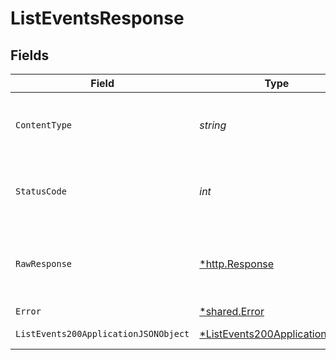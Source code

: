 # ListEventsResponse


## Fields

| Field                                                                                    | Type                                                                                     | Required                                                                                 | Description                                                                              |
| ---------------------------------------------------------------------------------------- | ---------------------------------------------------------------------------------------- | ---------------------------------------------------------------------------------------- | ---------------------------------------------------------------------------------------- |
| `ContentType`                                                                            | *string*                                                                                 | :heavy_check_mark:                                                                       | HTTP response content type for this operation                                            |
| `StatusCode`                                                                             | *int*                                                                                    | :heavy_check_mark:                                                                       | HTTP response status code for this operation                                             |
| `RawResponse`                                                                            | [*http.Response](https://pkg.go.dev/net/http#Response)                                   | :heavy_minus_sign:                                                                       | Raw HTTP response; suitable for custom response parsing                                  |
| `Error`                                                                                  | [*shared.Error](../../models/shared/error.md)                                            | :heavy_minus_sign:                                                                       | Error                                                                                    |
| `ListEvents200ApplicationJSONObject`                                                     | [*ListEvents200ApplicationJSON](../../models/operations/listevents200applicationjson.md) | :heavy_minus_sign:                                                                       | Successful operation                                                                     |